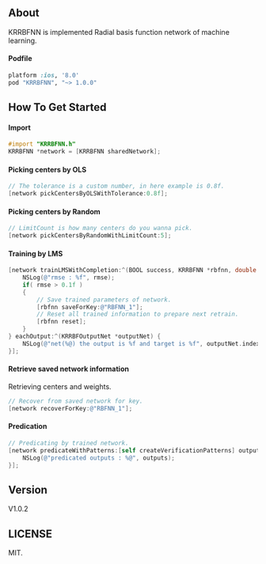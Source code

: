 ## About

KRRBFNN is implemented Radial basis function network of machine learning.

#### Podfile

```ruby
platform :ios, '8.0'
pod "KRRBFNN", "~> 1.0.0"
```

## How To Get Started

#### Import
``` objective-c
#import "KRRBFNN.h"
KRRBFNN *network = [KRRBFNN sharedNetwork];
```

#### Picking centers by OLS
``` objective-c
// The tolerance is a custom number, in here example is 0.8f.
[network pickCentersByOLSWithTolerance:0.8f];
```

#### Picking centers by Random
``` objective-c
// LimitCount is how many centers do you wanna pick.
[network pickCentersByRandomWithLimitCount:5];
```

#### Training by LMS
``` objective-c
[network trainLMSWithCompletion:^(BOOL success, KRRBFNN *rbfnn, double rmse) {
    NSLog(@"rmse : %f", rmse);
    if( rmse > 0.1f )
    {
        // Save trained parameters of network.
        [rbfnn saveForKey:@"RBFNN_1"];
        // Reset all trained information to prepare next retrain.
        [rbfnn reset];
    }
} eachOutput:^(KRRBFOutputNet *outputNet) {
    NSLog(@"net(%@) the output is %f and target is %f", outputNet.indexKey, outputNet.outputValue, outputNet.targetValue);
}];
```

#### Retrieve saved network information
Retrieving centers and weights.
``` objective-c
// Recover from saved network for key.
[network recoverForKey:@"RBFNN_1"];
```

#### Predication
``` objective-c
// Predicating by trained network.
[network predicateWithPatterns:[self createVerificationPatterns] output:^(NSDictionary<NSString *,NSArray<NSNumber *> *> *outputs) {
    NSLog(@"predicated outputs : %@", outputs);
}];
```

## Version

V1.0.2

## LICENSE

MIT.

